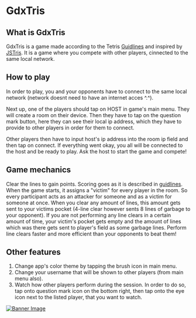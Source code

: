 # GdxTris
## What is GdxTris
GdxTris is a game made according to the Tetris [Guidlines](https://tetris.wiki/Tetris_Guideline) and inspired by [JSTris](https://jstris.jezevec10.com/). It is a game where you compete with other players, cinnected to the same local network.
## How to play
In order to play, you and your opponents have to connect to the same local network (network doesnt need to have an internet acces ^.^).

Next up, one of the players should tap on HOST in game's main menu. They will create a room on their device. Then they have to tap on the question mark button, here they can see their local ip address, which they have to provide to other players in order for them to connect.

Other players then have to input host's ip address into the room ip field and then tap on connect. If everything went okay, you all will be connected to the host and be ready to play. Ask the host to start the game and compete!
## Game mechanics
Clear the lines to gain points. Scoring goes as it is described in [guidlines](https://tetris.wiki/Tetris_Guideline). When the game starts, it assigns a "victim" for every player in the room. So every participant acts as an attacker for someone and as a victim for someone at once. When you clear any amount of lines, this amount gets sent to your victims pocket (4-line clear however sents 8 lines of garbage to your opponent). If you are not performing any line clears in a certain amount of time, your victim's pocket gets empty and the amount of lines which was there gets sent to player's field as some garbage lines. Perform line clears faster and more efficient than your opponents to beat them!
## Other features
1. Change app's color theme by tapping the brush icon in main menu.
2. Change your username that will be shown to other players (from main menu also).
3. Watch how other players perform during the session. In order to do so, tap onto question mark icon on the bottom right, then tap onto the eye icon next to the listed player, that you want to watch.

[![Banner Image](https://media.discordapp.net/attachments/486869413732155404/935360789534081054/unknown.png)](https://smooth-e.itch.io/gdxtris)